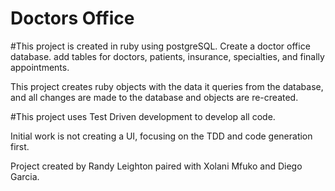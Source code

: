 Doctors Office 
==============
#This project is created in ruby using postgreSQL.
Create a doctor office database.
  add tables for doctors, patients, insurance, specialties, and finally appointments.
  
This project creates ruby objects with the data it queries from the database, and all
changes are made to the database and objects are re-created.

#This project uses Test Driven development to develop all code.

Initial work is not creating a UI, focusing on the TDD and code generation first.

Project created by Randy Leighton paired with Xolani Mfuko and Diego Garcia.
